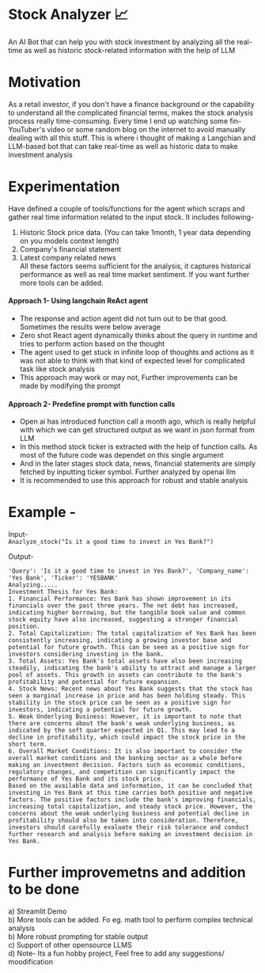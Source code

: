 # Stock Analyzer 📈
An AI Bot that can help you with stock investment by analyzing all the real-time as well as historic stock-related information with the help of LLM

# Motivation

As a retail investor, if you don't have a finance background or the capability to understand all the complicated financial terms, makes the stock analysis process really time-consuming. Every time I end up watching some fin-YouTuber's video or some random blog on the internet to avoid manually dealing with all this stuff. This is where i thought of making a Langchian and LLM-based bot that can take real-time as well as historic data to make investment analysis 
<!--
# How to run 
All the code and experimentation can be found in <code>stock_analyzer_bot.ipynb</code> notebook. 
You need to add openai_api_key in the initial code cell
+-->
# Experimentation
Have defined a couple of tools/functions for the agent which scraps and gather real time information related to the input stock. It includes following- 
1. Historic Stock price data. (You can take 1month, 1 year data depending on you models context length)
2. Company's financial statement  
3. Latest company related news  
All these factors seems sufficient for the analysis, it captures historical performance as well as real time market sentiment. If you want further more tools can be added. 

#### Approach 1- Using langchain ReAct agent
- The response and action agent did not turn out to be that good. Sometimes the results were below average
- Zero shot React agent dynamically thinks about the query in runtime and tries to perform action based on the thought
- The agent used to get stuck in infinite loop of thoughts and actions as it was not able to think with that kind of expected level for complicated task like stock analysis
- This approach may work or may not, Further improvements can be made by modifying the prompt

#### Approach 2- Predefine prompt with function calls
- Open ai has introduced function call a month ago, which is really helpful with which we can get structured output as we want in json format from LLM 
- In this method stock ticker is extracted with the help of function calls. As most of the future code was dependet on this single argument
- And in the later stages stock data, news, financial statements are simply fetched by inputting ticker symbol. Further analyzed by openai llm
- It is recommended to use this approach for robust and stable analysis

# Example - 
Input- \
```Anazlyze_stock("Is it a good time to invest in Yes Bank?") ```

Output- 

```
'Query': 'Is it a good time to invest in Yes Bank?', 'Company_name': 'Yes Bank', 'Ticker': 'YESBANK'
Analyzing.....
Investment Thesis for Yes Bank:
1. Financial Performance: Yes Bank has shown improvement in its financials over the past three years. The net debt has increased, indicating higher borrowing, but the tangible book value and common stock equity have also increased, suggesting a stronger financial position.
2. Total Capitalization: The total capitalization of Yes Bank has been consistently increasing, indicating a growing investor base and potential for future growth. This can be seen as a positive sign for investors considering investing in the bank.
3. Total Assets: Yes Bank's total assets have also been increasing steadily, indicating the bank's ability to attract and manage a larger pool of assets. This growth in assets can contribute to the bank's profitability and potential for future expansion.
4. Stock News: Recent news about Yes Bank suggests that the stock has seen a marginal increase in price and has been holding steady. This stability in the stock price can be seen as a positive sign for investors, indicating a potential for future growth.
5. Weak Underlying Business: However, it is important to note that there are concerns about the bank's weak underlying business, as indicated by the soft quarter expected in Q1. This may lead to a decline in profitability, which could impact the stock price in the short term.
6. Overall Market Conditions: It is also important to consider the overall market conditions and the banking sector as a whole before making an investment decision. Factors such as economic conditions, regulatory changes, and competition can significantly impact the performance of Yes Bank and its stock price.
Based on the available data and information, it can be concluded that investing in Yes Bank at this time carries both positive and negative factors. The positive factors include the bank's improving financials, increasing total capitalization, and steady stock price. However, the concerns about the weak underlying business and potential decline in profitability should also be taken into consideration. Therefore, investors should carefully evaluate their risk tolerance and conduct further research and analysis before making an investment decision in Yes Bank.
```


 # Further improvemetns and addition to be done
a) Streamlit Demo \
b) More tools can be added. Fo eg. math tool to perform complex technical analysis \
b) More robust prompting for stable output \
c) Support of other opensource LLMS \
d) Note- Its a fun hobby project, Feel free to add any suggestions/ moodification

